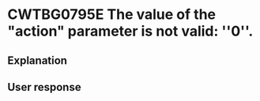 # CWTBG0795E The value of the "action" parameter is not valid: ''0''.

## Explanation

## User response